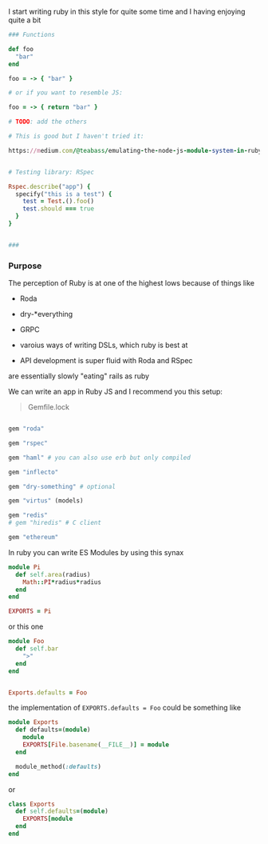I start writing ruby in this style for quite some time and I having enjoying quite a bit

```ruby
### Functions

def foo
  "bar"
end

foo = -> { "bar" }

# or if you want to resemble JS:

foo = -> { return "bar" }

# TODO: add the others

# This is good but I haven't tried it:

https://medium.com/@teabass/emulating-the-node-js-module-system-in-ruby-d84a5289d30e


# Testing library: RSpec 

Rspec.describe("app") {
  specify("this is a test") {
    test = Test.().foo()
    test.should === true
  }
}


### 
```

### Purpose

The perception of Ruby is at one of the highest lows because of things like 

- Roda

- dry-*everything

- GRPC

- varoius ways of writing DSLs, which ruby is best at
- API development is super fluid with Roda and RSpec



are essentially slowly "eating" rails as ruby


We can write an app in Ruby JS and I recommend you this setup:

> Gemfile.lock

```ruby

gem "roda"

gem "rspec"

gem "haml" # you can also use erb but only compiled

gem "inflecto"

gem "dry-something" # optional

gem "virtus" (models)

gem "redis"
# gem "hiredis" # C client

gem "ethereum"

```


In ruby you can write ES Modules by using this synax

```ruby
module Pi
  def self.area(radius)
    Math::PI*radius*radius
  end
end

EXPORTS = Pi

```

or this one


```ruby
module Foo
  def self.bar
    ">"
  end
end


Exports.defaults = Foo
```


the implementation of `EXPORTS.defaults = Foo`  could be something like

```ruby
module Exports
  def defaults=(module)
    module
    EXPORTS[File.basename(__FILE__)] = module
  end

  module_method(:defaults)
end
```

or 

```ruby
class Exports
  def self.defaults=(module)
    EXPORTS[module
  end
end
```
